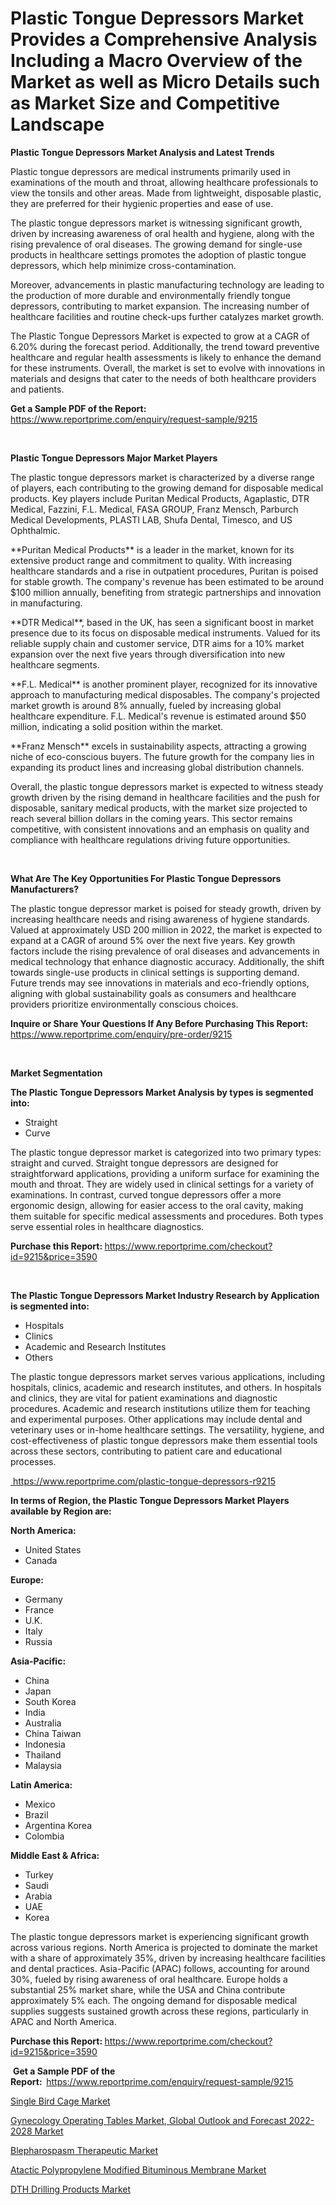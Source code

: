 <p><h1>Plastic Tongue Depressors Market Provides a Comprehensive Analysis Including a Macro Overview of the Market as well as Micro Details such as Market Size and Competitive Landscape</h1></p><p><strong>Plastic Tongue Depressors Market Analysis and Latest Trends</strong></p>
<p><p>Plastic tongue depressors are medical instruments primarily used in examinations of the mouth and throat, allowing healthcare professionals to view the tonsils and other areas. Made from lightweight, disposable plastic, they are preferred for their hygienic properties and ease of use. </p><p>The plastic tongue depressors market is witnessing significant growth, driven by increasing awareness of oral health and hygiene, along with the rising prevalence of oral diseases. The growing demand for single-use products in healthcare settings promotes the adoption of plastic tongue depressors, which help minimize cross-contamination. </p><p>Moreover, advancements in plastic manufacturing technology are leading to the production of more durable and environmentally friendly tongue depressors, contributing to market expansion. The increasing number of healthcare facilities and routine check-ups further catalyzes market growth. </p><p>The Plastic Tongue Depressors Market is expected to grow at a CAGR of 6.20% during the forecast period. Additionally, the trend toward preventive healthcare and regular health assessments is likely to enhance the demand for these instruments. Overall, the market is set to evolve with innovations in materials and designs that cater to the needs of both healthcare providers and patients.</p></p>
<p><strong>Get a Sample PDF of the Report:&nbsp;</strong> <a href="https://www.reportprime.com/enquiry/request-sample/9215">https://www.reportprime.com/enquiry/request-sample/9215</a></p>
<p>&nbsp;</p>
<p><strong>Plastic Tongue Depressors Major Market Players</strong></p>
<p><p>The plastic tongue depressors market is characterized by a diverse range of players, each contributing to the growing demand for disposable medical products. Key players include Puritan Medical Products, Agaplastic, DTR Medical, Fazzini, F.L. Medical, FASA GROUP, Franz Mensch, Parburch Medical Developments, PLASTI LAB, Shufa Dental, Timesco, and US Ophthalmic.</p><p>**Puritan Medical Products** is a leader in the market, known for its extensive product range and commitment to quality. With increasing healthcare standards and a rise in outpatient procedures, Puritan is poised for stable growth. The company's revenue has been estimated to be around $100 million annually, benefiting from strategic partnerships and innovation in manufacturing.</p><p>**DTR Medical**, based in the UK, has seen a significant boost in market presence due to its focus on disposable medical instruments. Valued for its reliable supply chain and customer service, DTR aims for a 10% market expansion over the next five years through diversification into new healthcare segments.</p><p>**F.L. Medical** is another prominent player, recognized for its innovative approach to manufacturing medical disposables. The company's projected market growth is around 8% annually, fueled by increasing global healthcare expenditure. F.L. Medical's revenue is estimated around $50 million, indicating a solid position within the market.</p><p>**Franz Mensch** excels in sustainability aspects, attracting a growing niche of eco-conscious buyers. The future growth for the company lies in expanding its product lines and increasing global distribution channels.</p><p>Overall, the plastic tongue depressors market is expected to witness steady growth driven by the rising demand in healthcare facilities and the push for disposable, sanitary medical products, with the market size projected to reach several billion dollars in the coming years. This sector remains competitive, with consistent innovations and an emphasis on quality and compliance with healthcare regulations driving future opportunities.</p></p>
<p>&nbsp;</p>
<p><strong>What Are The Key Opportunities For Plastic Tongue Depressors Manufacturers?</strong></p>
<p><p>The plastic tongue depressor market is poised for steady growth, driven by increasing healthcare needs and rising awareness of hygiene standards. Valued at approximately USD 200 million in 2022, the market is expected to expand at a CAGR of around 5% over the next five years. Key growth factors include the rising prevalence of oral diseases and advancements in medical technology that enhance diagnostic accuracy. Additionally, the shift towards single-use products in clinical settings is supporting demand. Future trends may see innovations in materials and eco-friendly options, aligning with global sustainability goals as consumers and healthcare providers prioritize environmentally conscious choices.</p></p>
<p><strong>Inquire or Share Your Questions If Any Before Purchasing This Report:</strong> <a href="https://www.reportprime.com/enquiry/pre-order/9215">https://www.reportprime.com/enquiry/pre-order/9215</a></p>
<p>&nbsp;</p>
<p><strong>Market Segmentation</strong></p>
<p><strong>The Plastic Tongue Depressors Market Analysis by types is segmented into:</strong></p>
<p><ul><li>Straight</li><li>Curve</li></ul></p>
<p><p>The plastic tongue depressor market is categorized into two primary types: straight and curved. Straight tongue depressors are designed for straightforward applications, providing a uniform surface for examining the mouth and throat. They are widely used in clinical settings for a variety of examinations. In contrast, curved tongue depressors offer a more ergonomic design, allowing for easier access to the oral cavity, making them suitable for specific medical assessments and procedures. Both types serve essential roles in healthcare diagnostics.</p></p>
<p><strong>Purchase this Report:&nbsp;</strong><a href="https://www.reportprime.com/checkout?id=9215&price=3590">https://www.reportprime.com/checkout?id=9215&price=3590</a></p>
<p>&nbsp;</p>
<p><strong>The Plastic Tongue Depressors Market Industry Research by Application is segmented into:</strong></p>
<p><ul><li>Hospitals</li><li>Clinics</li><li>Academic and Research Institutes</li><li>Others</li></ul></p>
<p><p>The plastic tongue depressors market serves various applications, including hospitals, clinics, academic and research institutes, and others. In hospitals and clinics, they are vital for patient examinations and diagnostic procedures. Academic and research institutions utilize them for teaching and experimental purposes. Other applications may include dental and veterinary uses or in-home healthcare settings. The versatility, hygiene, and cost-effectiveness of plastic tongue depressors make them essential tools across these sectors, contributing to patient care and educational processes.</p></p>
<p><a href="https://www.reportprime.com/plastic-tongue-depressors-r9215">&nbsp;https://www.reportprime.com/plastic-tongue-depressors-r9215</a></p>
<p><strong>In terms of Region, the Plastic Tongue Depressors Market Players available by Region are:</strong></p>
<p>
    <p> <strong> North America: </strong>
        <ul>
            <li>United States</li>
            <li>Canada</li>
        </ul>
        </p> 
    <p> <strong> Europe: </strong>
        <ul>
            <li>Germany</li>
            <li>France</li>
            <li>U.K.</li>
            <li>Italy</li>
            <li>Russia</li>
        </ul>
        </p> 
    <p> <strong> Asia-Pacific: </strong>
        <ul>
            <li>China</li>
            <li>Japan</li>
            <li>South Korea</li>
            <li>India</li>
            <li>Australia</li>
            <li>China Taiwan</li>
            <li>Indonesia</li>
            <li>Thailand</li>
            <li>Malaysia</li>
        </ul>
        </p> 
    <p> <strong> Latin America: </strong>
        <ul>
            <li>Mexico</li>
            <li>Brazil</li>
            <li>Argentina Korea</li>
            <li>Colombia</li>
        </ul>
        </p> 
    <p> <strong> Middle East & Africa: </strong>
        <ul>
            <li>Turkey</li>
            <li>Saudi</li>
            <li>Arabia</li>
            <li>UAE</li>
            <li>Korea</li>
        </ul>
    </p>
    </p>
<p><p>The plastic tongue depressors market is experiencing significant growth across various regions. North America is projected to dominate the market with a share of approximately 35%, driven by increasing healthcare facilities and dental practices. Asia-Pacific (APAC) follows, accounting for around 30%, fueled by rising awareness of oral healthcare. Europe holds a substantial 25% market share, while the USA and China contribute approximately 5% each. The ongoing demand for disposable medical supplies suggests sustained growth across these regions, particularly in APAC and North America.</p></p>
<p><strong>Purchase this Report: </strong><a href="https://www.reportprime.com/checkout?id=9215&price=3590">https://www.reportprime.com/checkout?id=9215&price=3590</a></p>
<p>&nbsp;<strong>Get a Sample PDF of the Report:&nbsp;&nbsp;</strong><a href="https://www.reportprime.com/enquiry/request-sample/9215">https://www.reportprime.com/enquiry/request-sample/9215</a></p>
<p><strong></strong></p>
<p><p><a href="https://www.linkedin.com/pulse/how-single-bird-cage-market-evolved-key-trends-regional-dynamics-sodmf?trackingId=ub2kvRctS92D3qV0Wgxg5Q%3D%3D">Single Bird Cage Market</a></p><p><a href="https://medium.com/@nettieboyle87/in-the-gynecology-operating-tables-market-global-outlook-and-forecast-2022-2028-market-the-main-647760099deb">Gynecology Operating Tables Market, Global Outlook and Forecast 2022-2028 Market</a></p><p><a href="https://issuu.com/reportprime-2/docs/blepharospasm-therapeutic-market-si_831633385f12c7">Blepharospasm Therapeutic Market</a></p><p><a href="https://issuu.com/reportprime-2/docs/atactic-polypropylene-modified-bitu_f05fad8f296c10">Atactic Polypropylene Modified Bituminous Membrane Market</a></p><p><a href="https://www.linkedin.com/pulse/dth-drilling-products-market-global-regional-analysis-focus-bvuve?trackingId=hcJVVLK%2BTK%2B%2ByIh%2B6OR2IA%3D%3D">DTH Drilling Products Market</a></p></p>
